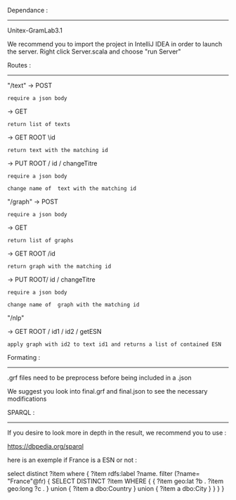 Dependance :
____________
Unitex-GramLab3.1

We recommend you to import the project in IntelliJ IDEA in order to launch the server.
Right click Server.scala and choose "run Server"

Routes :
________
"/text" 
-> POST 

	require a json body
	
-> GET 

	return list of texts
	
-> GET ROOT \id

	return text with the matching id
	
-> PUT ROOT / id / changeTitre

	require a json body
	
	change name of  text with the matching id

"/graph" 
-> POST 

	require a json body
	
-> GET 

	return list of graphs
	
-> GET ROOT /id

	return graph with the matching id
	
-> PUT  ROOT/ id / changeTitre

	require a json body
	
	change name of  graph with the matching id

"/nlp"

-> GET ROOT / id1 / id2 / getESN

	apply graph with id2 to text id1 and returns a list of contained ESN

Formating :
___________

.grf files need to be preprocess before being included in a .json

We suggest you look into final.grf and final.json to see the necessary modifications

SPARQL :
________

If you desire to look more in depth in the result, we recommend you to use :

https://dbpedia.org/sparql

here is an exemple if France is a ESN or not :

select distinct ?item where
{
?item rdfs:label ?name.
filter (?name= "France"@fr)
{
 SELECT DISTINCT ?item WHERE
 {
  {
   ?item geo:lat ?b  .
   ?item geo:long ?c .
  } union
  {
   ?item a dbo:Country
  } union
  {
   ?item a dbo:City
  }
 }
}
}




 
